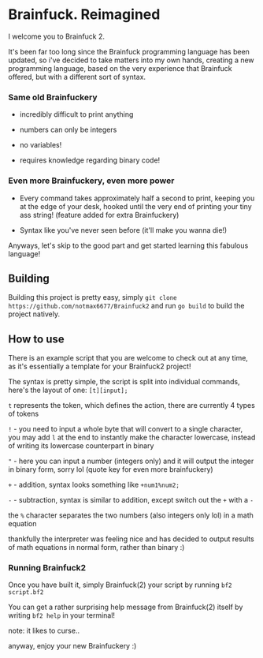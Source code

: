 # Brainfuck. Reimagined

I welcome you to Brainfuck 2.

It's been far too long since the Brainfuck programming language has been updated, so i've decided to take matters into my own hands, creating a new programming language, based on the very experience that Brainfuck offered, but with a different sort of syntax.

### Same old Brainfuckery

- incredibly difficult to print anything

- numbers can only be integers

- no variables!

- requires knowledge regarding binary code!

### Even more Brainfuckery, even more power

- Every command takes approximately half a second to print, keeping you at the edge of your desk, hooked until the very end of printing your tiny ass string! (feature added for extra Brainfuckery)

- Syntax like you've never seen before (it'll make you wanna die!)

Anyways, let's skip to the good part and get started learning this fabulous language!

## Building

Building this project is pretty easy, simply `git clone https://github.com/notmax6677/Brainfuck2` and run `go build` to build the project natively.

## How to use

There is an example script that you are welcome to check out at any time, as it's essentially a template for your Brainfuck2 project!

The syntax is pretty simple, the script is split into individual commands, here's the layout of one:
`[t][input];`

`t` represents the token, which defines the action, there are currently 4 types of tokens

`!` - you need to input a whole byte that will convert to a single character, you may add `l` at the end to instantly make the character lowercase, instead of writing its lowercase counterpart in binary

`"` - here you can input a number (integers only) and it will output the integer in binary form, sorry lol (quote key for even more brainfuckery)

`+` - addition, syntax looks something like `+num1%num2;`

`-` - subtraction, syntax is similar to addition, except switch out the `+` with a `-`

the `%` character separates the two numbers (also integers only lol) in a math equation

thankfully the interpreter was feeling nice and has decided to output results of math equations in normal form, rather than binary :)

### Running Brainfuck2

Once you have built it, simply Brainfuck(2) your script by running `bf2 script.bf2`

You can get a rather surprising help message from Brainfuck(2) itself by writing `bf2 help` in your terminal!

note: it likes to curse..

anyway, enjoy your new Brainfuckery :)

